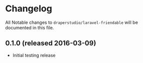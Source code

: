 # Changelog

All Notable changes to `draperstudio/laravel-friendable` will be documented in this file.

## 0.1.0 (released 2016-03-09)

- Initial testing release

